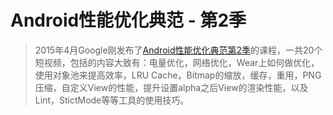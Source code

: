 # Android性能优化典范 - 第2季

> 2015年4月Google刚发布了[Android性能优化典范第2季](https://www.youtube.com/playlist?list=PLWz5rJ2EKKc9CBxr3BVjPTPoDPLdPIFCE)的课程，一共20个短视频，包括的内容大致有：电量优化，网络优化，Wear上如何做优化，使用对象池来提高效率，LRU Cache，Bitmap的缩放，缓存，重用，PNG压缩，自定义View的性能，提升设置alpha之后View的渲染性能，以及Lint，StictMode等等工具的使用技巧。